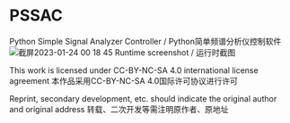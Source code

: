 # PSSAC
Python Simple Signal Analyzer Controller / Python简单频谱分析仪控制软件
![截屏2023-01-24 00 18 45](https://user-images.githubusercontent.com/100686975/214210553-586c2480-3607-460a-a158-dd312b037a2e.png)
Runtime screenshot / 运行时截图

This work is licensed under CC-BY-NC-SA 4.0 international license agreement 
本作品采用CC-BY-NC-SA 4.0国际许可协议进行许可

Reprint, secondary development, etc. should indicate the original author and original address 
转载、二次开发等需注明原作者、原地址
